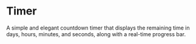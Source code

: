 # Timer
A simple and elegant countdown timer that displays the remaining time in days, hours, minutes, and seconds, along with a real-time progress bar.
